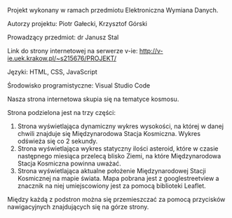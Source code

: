 Projekt wykonany w ramach przedmiotu Elektroniczna Wymiana Danych.

Autorzy projektu: Piotr Gałecki, Krzysztof Górski

Prowadzący przedmiot: dr Janusz Stal

Link do strony internetowej na serwerze v-ie: http://v-ie.uek.krakow.pl/~s215676/PROJEKT/

Języki: HTML, CSS, JavaScript

Środowisko programistyczne: Visual Studio Code


Nasza strona internetowa skupia się na tematyce kosmosu.

Strona podzielona jest na trzy części:

1. Strona wyświetlająca dynamiczny wykres wysokości, na której w danej chwili znajduje się Międzynarodowa Stacja Kosmiczna. Wykres odświeża się co 2 sekundy.
2. Strona wyświetlająca wykres statyczny ilości asteroid, które w czasie następnego miesiąca przelecą blisko Ziemi, na które Międzynarodowa Stacja Kosmiczna powinna uważać.
3. Strona wyświetlająca aktualne położenie Międzynarodowej Stacji Kosmicznej na mapie świata. Mapa pobrana jest z googlestreetview a znacznik na niej umiejscowiony jest za pomocą biblioteki Leaflet.

Między każdą z podstron można się przemieszczać za pomocą przycisków nawigacyjnych znajdujących się na górze strony.
